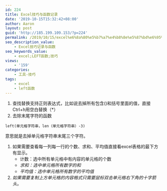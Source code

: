 ```yaml
---
id: 224
title: Excel技巧与函数记录
date: '2019-10-15T15:32:42+08:00'
author: Aaron
layout: post
guid: 'http://185.199.109.153/?p=224'
permalink: /2019/10/15/excel%e6%8a%80%e5%b7%a7%e4%b8%8e%e5%87%bd%e6%95%b0%e8%ae%b0%e5%bd%95/
seo_description_value:
    - Excel技巧记录与函数
seo_keywords_value:
    - excel;LEFT函数;技巧
views:
    - '159'
categories:
    - 工具-技巧
tags:
    - excel
    - left函数
---
```


1. 查找替换支持正则表达式，比如说去掉所有包含()和括号里面的值，直接Ctrl+h用空白替换（\*）
2. 去除末尾字符的函数 
```
left(单元格字符串，len（单元格字符串）-3)
```
意思就是去掉单元格字符串末尾三个字符。

1. 如果需要查看每一列每一行的个数、求和、平均值直接看excel表格的最下方有显示。 
    - 计数：选中所有单元格中有内容的单元格的个数
    - *求和：选中单元格所有数字的和*
    - *平均值：选中单元格所有数字的平均值*
2. *如果需要复制上方单元格的内容格式只需要鼠标双击单元格右下角的十字箭头。*